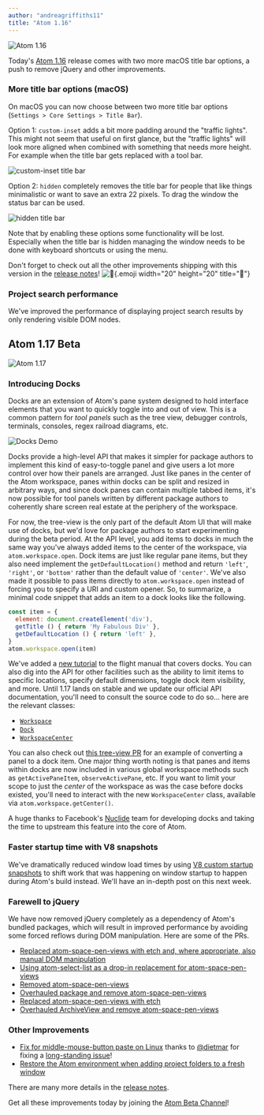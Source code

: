 ```yaml
---
author: "andreagriffiths11"
title: "Atom 1.16"
---
```


![Atom 1.16](/assets/images/blog.atom.io/img/posts/release-1-16.png)

Today's [Atom 1.16](https://atom.io/) release comes with two more macOS title bar options, a push to remove jQuery and other improvements.

<!--more-->

### More title bar options (macOS)

On macOS you can now choose between two more title bar options (`Settings > Core Settings > Title Bar`).

Option 1: `custom-inset` adds a bit more padding around the "traffic lights". This might not seem that useful on first glance, but the "traffic lights" will look more aligned when combined with something that needs more height. For example when the title bar gets replaced with a tool bar.

![custom-inset title bar](https://cloud.githubusercontent.com/assets/378023/21953493/4a8b4b36-da7c-11e6-9938-7ffc62e8e495.png)

Option 2: `hidden` completely removes the title bar for people that like things minimalistic or want to save an extra 22 pixels. To drag the window the status bar can be used.

![hidden title bar](https://cloud.githubusercontent.com/assets/378023/21953494/4a8c607a-da7c-11e6-8ffa-2400c07e1233.png)

Note that by enabling these options some functionality will be lost. Especially when the title bar is hidden managing the window needs to be done with keyboard shortcuts or using the menu.

Don't forget to check out all the other improvements shipping with this version in the [release notes](https://github.com/atom/atom/releases/tag/v1.16.0)! ![:memo:](https://github.githubassets.com/images/icons/emoji/unicode/1f4dd.png){.emoji width="20" height="20" title=":memo:"}

### Project search performance

We've improved the performance of displaying project search results by only rendering visible DOM nodes.

## Atom 1.17 Beta

![Atom 1.17](/assets/images/blog.atom.io/img/release-beta.png)

### Introducing Docks

Docks are an extension of Atom's pane system designed to hold interface elements that you want to quickly toggle into and out of view. This is a common pattern for _tool panels_ such as the tree view, debugger controls, terminals, consoles, regex railroad diagrams, etc.

![Docks Demo](/assets/images/blog.atom.io/img/posts/docks-demo.gif)

Docks provide a high-level API that makes it simpler for package authors to implement this kind of easy-to-toggle panel and give users a lot more control over how their panels are arranged. Just like panes in the center of the Atom workspace, panes within docks can be split and resized in arbitrary ways, and since dock panes can contain multiple tabbed items, it's now possible for tool panels written by different package authors to coherently share screen real estate at the periphery of the workspace.

For now, the tree-view is the only part of the default Atom UI that will make use of docks, but we'd love for package authors to start experimenting during the beta period. At the API level, you add items to docks in much the same way you've always added items to the center of the workspace, via `atom.workspace.open`. Dock items are just like regular pane items, but they also need implement the `getDefaultLocation()` method and return `'left'`, `'right'`, or `'bottom'` rather than the default value of `'center'`. We've also made it possible to pass items directly to `atom.workspace.open` instead of forcing you to specify a URI and custom opener. So, to summarize, a minimal code snippet that adds an item to a dock looks like the following.

```js
const item = {
  element: document.createElement('div'),
  getTitle () { return 'My Fabulous Div' },
  getDefaultLocation () { return 'left' },
}
atom.workspace.open(item)
```

We've added a [new tutorial](https://flight-manual.atom.io/hacking-atom/sections/package-active-editor-info/) to the flight manual that covers docks. You can also dig into the API for other facilities such as the ability to limit items to specific locations, specify default dimensions, toggle dock item visibility, and more. Until 1.17 lands on stable and we update our official API documentation, you'll need to consult the source code to do so… here are the relevant classes:

- [`Workspace`](https://github.com/atom/atom/blob/e0309883bbdaf75973689961ddbc75333cd5c46e/src/workspace.js#L24)
- [`Dock`](https://github.com/atom/atom/blob/e0309883bbdaf75973689961ddbc75333cd5c46e/src/dock.js#L16)
- [`WorkspaceCenter`](https://github.com/atom/atom/blob/e0309883bbdaf75973689961ddbc75333cd5c46e/src/workspace-center.js)

You can also check out [this tree-view PR](https://github.com/atom/tree-view/pull/1056/files) for an example of converting a panel to a dock item. One major thing worth noting is that panes and items within docks are now included in various global workspace methods such as `getActivePaneItem`, `observeActivePane`, etc. If you want to limit your scope to just the _center_ of the workspace as was the case before docks existed, you'll need to interact with the new `WorkspaceCenter` class, available via `atom.workspace.getCenter()`.

A huge thanks to Facebook's [Nuclide](https://nuclide.io/) team for developing docks and taking the time to upstream this feature into the core of Atom.

### Faster startup time with V8 snapshots

We've dramatically reduced window load times by using [V8 custom startup snapshots](https://v8project.blogspot.com/2015/09/custom-startup-snapshots.html) to shift work that was happening on window startup to happen during Atom's build instead. We'll have an in-depth post on this next week.

### Farewell to jQuery

We have now removed jQuery completely as a dependency of Atom's bundled packages, which will result in improved performance by avoiding some forced reflows during DOM manipulation. Here are some of the PRs.

- [Replaced atom-space-pen-views with etch and, where appropriate, also manual DOM manipulation](https://github.com/atom/snippets/pull/233)
- [Using atom-select-list as a drop-in replacement for atom-space-pen-views](https://github.com/atom/spell-check/pull/193)
- [Removed atom-space-pen-views](https://github.com/atom/settings-view/pull/913)
- [Overhauled package and remove atom-space-pen-views](https://github.com/atom/timecop/pull/23)
- [Replaced atom-space-pen-views with etch](https://github.com/atom/image-view/pull/82)
- [Overhauled ArchiveView and remove atom-space-pen-views](https://github.com/atom/archive-view/pull/45)

### Other Improvements

- [Fix for middle-mouse-button paste on Linux](https://github.com/atom/atom/pull/14063) thanks to [@dietmar](https://github.com/dietmar) for fixing a [long-standing issue](https://github.com/atom/atom/issues/8648)!
- [Restore the Atom environment when adding project folders to a fresh window](https://github.com/atom/atom/pull/13963)

There are many more details in the [release notes](https://github.com/atom/atom/releases/tag/v1.17.0-beta0).

Get all these improvements today by joining the [Atom Beta Channel](https://atom.io/beta)!
